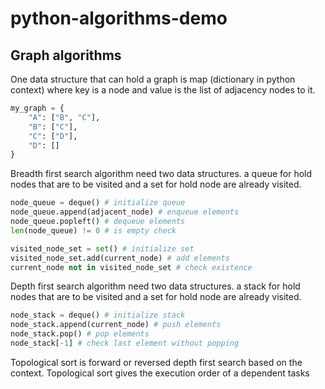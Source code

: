 # python-algorithms-demo

## Graph algorithms

One data structure that can hold a graph is map (dictionary in python context) where key is a node and value is the list of adjacency nodes to it.

```python
my_graph = {
    "A": ["B", "C"],
    "B": ["C"],
    "C": ["D"],
    "D": []
}
```

Breadth first search algorithm need two data structures. a queue for hold nodes that are to be visited and a set for hold node are already visited.

```python
node_queue = deque() # initialize queue
node_queue.append(adjacent_node) # enqueue elements
node_queue.popleft() # dequeue elements
len(node_queue) != 0 # is empty check

visited_node_set = set() # initialize set
visited_node_set.add(current_node) # add elements
current_node not in visited_node_set # check existence
```

Depth first search algorithm need two data structures. a stack for hold nodes that are to be visited and a set for hold node are already visited.

```python
node_stack = deque() # initialize stack
node_stack.append(current_node) # push elements
node_stack.pop() # pop elements
node_stack[-1] # check last element without popping
```

Topological sort is forward or reversed depth first search based on the context. Topological sort gives the execution order of a dependent tasks